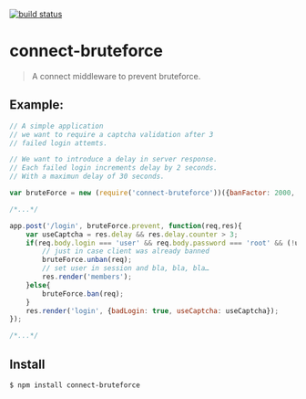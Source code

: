 [![build status](https://secure.travis-ci.org/revington/connect-bruteforce.png)](http://travis-ci.org/revington/connect-bruteforce)
# connect-bruteforce

> A connect middleware to prevent bruteforce.

## Example:

```js
// A simple application
// we want to require a captcha validation after 3 
// failed login attemts. 

// We want to introduce a delay in server response.
// Each failed login increments delay by 2 seconds. 
// With a maximun delay of 30 seconds.

var bruteForce = new (require('connect-bruteforce'))({banFactor: 2000, banMax: 30000});

/*...*/

app.post('/login', bruteForce.prevent, function(req,res){
	var useCaptcha = res.delay && res.delay.counter > 3;
	if(req.body.login === 'user' && req.body.password === 'root' && (!useCaptcha || testCaptcha(req))){
		// just in case client was already banned
		bruteForce.unban(req);
		// set user in session and bla, bla, bla…
		res.render('members');
	}else{
		bruteForce.ban(req);
	}
	res.render('login', {badLogin: true, useCaptcha: useCaptcha});
});

/*...*/

```
## Install 
	$ npm install connect-bruteforce

